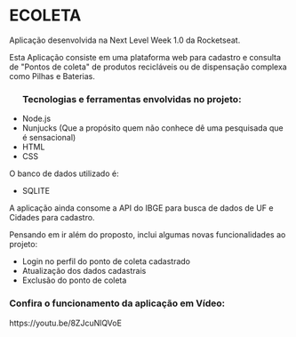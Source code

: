 # ECOLETA

Aplicação desenvolvida na Next Level Week 1.0 da Rocketseat.

Esta Aplicação consiste em uma plataforma web para cadastro e consulta de "Pontos de coleta" de produtos recicláveis 
ou de dispensação complexa como Pilhas e Baterias.


<ul>
<h3>Tecnologias e ferramentas envolvidas no projeto:</h3>
<li> Node.js</li>
<li> Nunjucks (Que a propósito quem não conhece dê uma pesquisada que é sensacional)</li>
<li> HTML</li>
<li> CSS</li>
</ul>

O banco de dados utilizado é:
<ul>
<li> SQLITE</li>
</ul>

A aplicação ainda consome a API do IBGE para busca de dados de UF e Cidades para cadastro.

Pensando em ir além do proposto, inclui algumas novas funcionalidades ao projeto:

- Login no perfil do ponto de coleta cadastrado
- Atualização dos dados cadastrais
- Exclusão do ponto de coleta


<h3> Confira o funcionamento da aplicação em Vídeo: </h3>
https://youtu.be/8ZJcuNlQVoE

